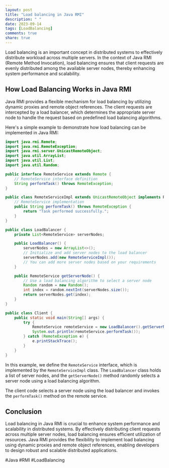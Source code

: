 ```yaml
---
layout: post
title: "Load balancing in Java RMI"
description: " "
date: 2023-09-14
tags: [LoadBalancing]
comments: true
share: true
---
```


Load balancing is an important concept in distributed systems to effectively distribute workload across multiple servers. In the context of Java RMI (Remote Method Invocation), load balancing ensures that client requests are evenly distributed among the available server nodes, thereby enhancing system performance and scalability.

## How Load Balancing Works in Java RMI

Java RMI provides a flexible mechanism for load balancing by utilizing dynamic proxies and remote object references. The client requests are intercepted by a load balancer, which determines the appropriate server node to handle the request based on predefined load balancing algorithms.

Here's a simple example to demonstrate how load balancing can be implemented in Java RMI:

```java
import java.rmi.Remote;
import java.rmi.RemoteException;
import java.rmi.server.UnicastRemoteObject;
import java.util.ArrayList;
import java.util.List;
import java.util.Random;

public interface RemoteService extends Remote {
    // RemoteService interface definition
    String performTask() throws RemoteException;
}

public class RemoteServiceImpl extends UnicastRemoteObject implements RemoteService {
    // RemoteService implementation
    public String performTask() throws RemoteException {
        return "Task performed successfully.";
    }
}

public class LoadBalancer {
    private List<RemoteService> serverNodes;

    public LoadBalancer() {
        serverNodes = new ArrayList<>();
        // Initialize and add server nodes to the load balancer
        serverNodes.add(new RemoteServiceImpl());
        // You can add more server nodes based on your requirements
    }

    public RemoteService getServerNode() {
        // Use a load balancing algorithm to select a server node
        Random random = new Random();
        int index = random.nextInt(serverNodes.size());
        return serverNodes.get(index);
    }
}

public class Client {
    public static void main(String[] args) {
        try {
            RemoteService remoteService = new LoadBalancer().getServerNode();
            System.out.println(remoteService.performTask());
        } catch (RemoteException e) {
            e.printStackTrace();
        }
    }
}
```

In this example, we define the `RemoteService` interface, which is implemented by the `RemoteServiceImpl` class. The `LoadBalancer` class holds a list of server nodes, and the `getServerNode()` method randomly selects a server node using a load balancing algorithm. 

The client code selects a server node using the load balancer and invokes the `performTask()` method on the remote service.

## Conclusion

Load balancing in Java RMI is crucial to enhance system performance and scalability in distributed systems. By effectively distributing client requests across multiple server nodes, load balancing ensures efficient utilization of resources. Java RMI provides the flexibility to implement load balancing using dynamic proxies and remote object references, enabling developers to design robust and scalable distributed applications.

#Java #RMI #LoadBalancing